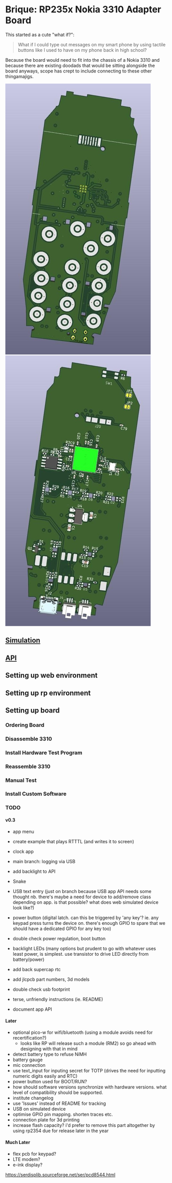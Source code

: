 # Brique: RP235x Nokia 3310 Adapter Board

This started as a cute "what if?":

> What if I could type out messages on my smart phone by using tactile buttons like I used to have on my phone back in high school?

Because the board would need to fit into the chassis of a Nokia 3310 and because there are existing doodads that would be sitting alongside the board anyways, scope has crept to include connecting to these other thingamajigs.

![3D render of front of adapter board](./front.jpg)
![3D render of back of adapter board](./back.jpg)

## [Simulation](https://tommy-gilligan.github.io/brique/simulation)
## [API](https://tommy-gilligan.github.io/brique/doc/shared)

## Setting up web environment

## Setting up rp environment

## Setting up board
### Ordering Board
### Disassemble 3310
### Install Hardware Test Program
### Reassemble 3310
### Manual Test
### Install Custom Software

### TODO
#### v0.3
- app menu
- create example that plays RTTTL (and writes it to screen)
- clock app
- main branch: logging via USB
- add backlight to API
- Snake
- USB text entry (just on branch because USB app API needs some thought nb. there's maybe a need for device to add/remove class depending on app.  is that possible? what does web simulated device look like?)

- power button (digital latch.  can this be triggered by 'any key'?  ie. any keypad press turns the device on.  there's enough GPIO to spare that we should have a dedicated GPIO for any key too)
- double check power regulation, boot button
- backlight LEDs (many options but prudent to go with whatever uses least power, is simplest.  use transistor to drive LED directly from battery/power)
- add back supercap rtc
- add jlcpcb part numbers, 3d models
- double check usb footprint

- terse, unfriendly instructions (ie. README)
- document app API

#### Later
- optional pico-w for wifi/bluetooth (using a module avoids need for recertification?)
    - looks like RP will release such a module (RM2) so go ahead with designing with that in mind
- detect battery type to refuse NiMH
- battery gauge
- mic connection
- use text_input for inputing secret for TOTP (drives the need for inputting numeric digits easily and RTC)
- power button used for BOOT/RUN?
- how should software versions synchronize with hardware versions. what level of compatibility should be supported.
- institute changelog
- use 'Issues' instead of README for tracking
- USB on simulated device
- optimise GPIO pin mapping.  shorten traces etc.
- connection plate for 3d printing
- increase flash capacity? i'd prefer to remove this part altogether by using rp2354 due for release later in the year

#### Much Later
- flex pcb for keypad?
- LTE modem?
- e-ink display?

https://serdisplib.sourceforge.net/ser/pcd8544.html
